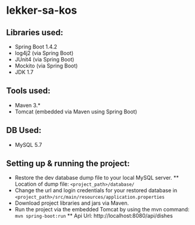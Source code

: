 # lekker-sa-kos

## Libraries used:
* Spring Boot 1.4.2 
* log4j2 (via Spring Boot)
* JUnit4 (via Spring Boot)
* Mockito (via Spring Boot)
* JDK 1.7

## Tools used:
* Maven 3.*
* Tomcat (embedded via Maven using Spring Boot)

## DB Used:
* MySQL 5.7

## Setting up & running the project:
* Restore the dev database dump file to your local MySQL server.
** Location of dump file: `<project_path>/database/`
* Change the url and login credentials for your restored database in `<project_path>/src/main/resources/application.properties`
* Download project libraries and jars via Maven.
* Run the project via the embedded Tomcat by using the mvn command: `mvn spring-boot:run`
** Api Url: http://localhost:8080/api/dishes
